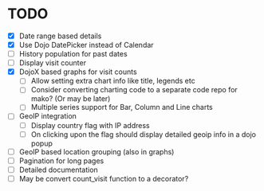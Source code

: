 TODO
=====

- [X] Date range based details
- [X] Use Dojo DatePicker instead of Calendar
- [ ] History population for past dates
- [ ] Display visit counter
- [X] DojoX based graphs for visit counts
    - [ ] Allow setting extra chart info like title, legends etc
    - [ ] Consider converting charting code to a separate code repo for mako? (Or may be later)
    - [ ] Multiple series support for Bar, Column and Line charts
- [ ] GeoIP integration
    - [ ] Display country flag with IP address
    - [ ] On clicking upon the flag should display detailed geoip info in a dojo popup
- [ ] GeoIP based location grouping (also in graphs)
- [ ] Pagination for long pages
- [ ] Detailed documentation
- [ ] May be convert count_visit function to a decorator?
